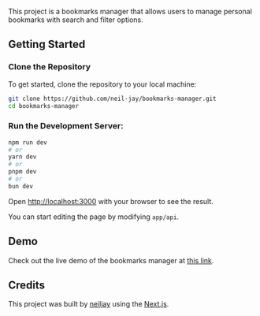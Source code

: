 This project is a bookmarks manager that allows users to manage personal bookmarks with search and filter options.

## Getting Started

### Clone the Repository

To get started, clone the repository to your local machine:

```bash
git clone https://github.com/neil-jay/bookmarks-manager.git
cd bookmarks-manager
```

### Run the Development Server:

```bash
npm run dev
# or
yarn dev
# or
pnpm dev
# or
bun dev
```

Open [http://localhost:3000](http://localhost:3000) with your browser to see the result.

You can start editing the page by modifying `app/api`.

## Demo

Check out the live demo of the bookmarks manager at [this link](https://bookmarks-manager-plum.vercel.app/).

## Credits

This project was built by [neiljay](https://neiljay.com) using the [Next.js](https://nextjs.org/).
